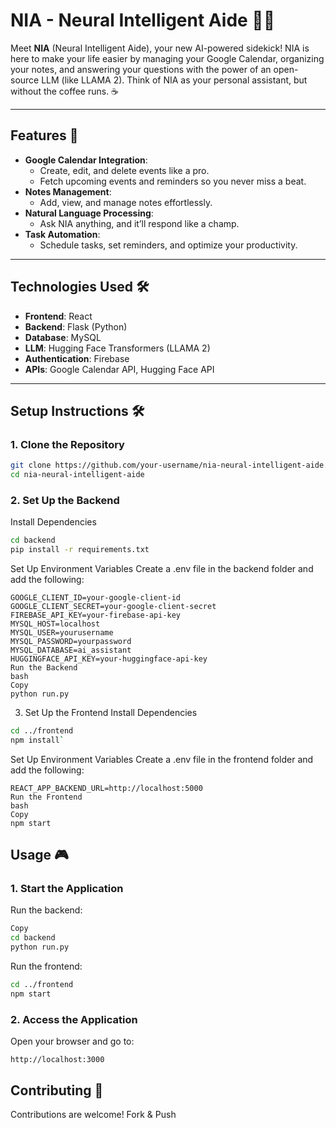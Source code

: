 # NIA - Neural Intelligent Aide 🤖✨

Meet **NIA** (Neural Intelligent Aide), your new AI-powered sidekick! NIA is here to make your life easier by managing your Google Calendar, organizing your notes, and answering your questions with the power of an open-source LLM (like LLAMA 2). Think of NIA as your personal assistant, but without the coffee runs. ☕

---

## Features 🚀


- **Google Calendar Integration**:
  - Create, edit, and delete events like a pro.
  - Fetch upcoming events and reminders so you never miss a beat.
- **Notes Management**:
  - Add, view, and manage notes effortlessly.
- **Natural Language Processing**:
  - Ask NIA anything, and it’ll respond like a champ.
- **Task Automation**:
  - Schedule tasks, set reminders, and optimize your productivity.
---

## Technologies Used 🛠️

- **Frontend**: React
- **Backend**: Flask (Python)
- **Database**: MySQL
- **LLM**: Hugging Face Transformers (LLAMA 2)
- **Authentication**: Firebase
- **APIs**: Google Calendar API, Hugging Face API

---

## Setup Instructions 🛠️

### 1. Clone the Repository
```bash
git clone https://github.com/your-username/nia-neural-intelligent-aide.git
cd nia-neural-intelligent-aide
```
### 2. Set Up the Backend
Install Dependencies
```bash
cd backend
pip install -r requirements.txt
```
Set Up Environment Variables
Create a .env file in the backend folder and add the following:

```
GOOGLE_CLIENT_ID=your-google-client-id
GOOGLE_CLIENT_SECRET=your-google-client-secret
FIREBASE_API_KEY=your-firebase-api-key
MYSQL_HOST=localhost
MYSQL_USER=yourusername
MYSQL_PASSWORD=yourpassword
MYSQL_DATABASE=ai_assistant
HUGGINGFACE_API_KEY=your-huggingface-api-key
Run the Backend
bash
Copy
python run.py
```
3. Set Up the Frontend
Install Dependencies
```bash
cd ../frontend
npm install`
```
Set Up Environment Variables
Create a .env file in the frontend folder and add the following:

```
REACT_APP_BACKEND_URL=http://localhost:5000
Run the Frontend
bash
Copy
npm start
```
## Usage 🎮

### 1. Start the Application

Run the backend:

```bash
Copy
cd backend
python run.py
```
Run the frontend:

```bash
cd ../frontend
npm start
```

### 2. Access the Application
Open your browser and go to:
```
http://localhost:3000
```


## Contributing 🤝
Contributions are welcome! Fork & Push
